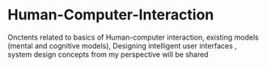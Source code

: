 # Human-Computer-Interaction
Onctents related to basics of Human-computer interaction, existing models (mental and cognitive models), Designing intelligent user interfaces , system design concepts from my perspective will be shared

